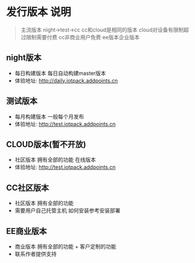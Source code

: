 # 发行版本 说明
> 主流版本 night->test->cc cc和cloud是相同的版本 cloud对设备有限制超过限制需要付费 cc非商业用户免费 ee版本企业版本

## night版本
   - 每日构建版本 每日自动构建master版本
   - 体验地址: http://daily.iotpack.addpoints.cn

## 测试版本
   - 每月构建版本 一般每个月发布
   - 体验地址: http://test.iotpack.addpoints.cn

## CLOUD版本(暂不开放)
   - 社区版本 拥有全部的功能 在线版本
   - 体验地址: http://test.iotpack.addpoints.cn
   
## CC社区版本
   - 社区版本 拥有全部的功能
   - 需要用户自己托管主机 如何安装参考安装部署
   
## EE商业版本
   - 商业版本 拥有全部的功能 + 客户定制的功能
   - 联系作者提供支持


